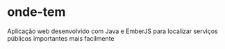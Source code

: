 # onde-tem
Aplicação web desenvolvido com Java e EmberJS para localizar serviços públicos importantes mais facilmente
